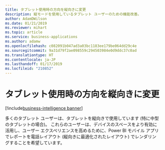 ```yaml
---
title: タブレット使用時の方向を縦向きに変更
description: 縦モードを使用しているタブレット ユーザーのための機能改善。
author: AdamDWilson
ms.date: 01/21/2019
ms.reviewer: mihart
ms.topic: article
ms.service: business-applications
ms.author: adamw
ms.openlocfilehash: c082091b047ad3a03bc1183ee179be064dd29c4e
ms.sourcegitcommit: 9a31d79f2ae098559c294503984e0d9ddc37c0ad
ms.translationtype: HT
ms.contentlocale: ja-JP
ms.lasthandoff: 01/17/2019
ms.locfileid: "210852"
---
```

#  <a name="portrait-orientation-in-tablet-experience"></a>タブレット使用時の方向を縦向きに変更
[!include[business-intelligence banner](../../includes/business-intelligence.md)]





多くのタブレット ユーザーは、タブレットを縦向きで使用しています (特に中型のタブレットの場合)。 これらのユーザーは、デバイスのスペースをより有効に活用し、ユーザー エクスペリエンスを高めるために、Power BI モバイル アプリでレポートを電話レイアウト (縦向きに最適化されたレイアウト) でレンダリングすることを希望しています。
